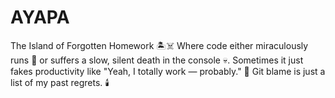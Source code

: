 # AYAPA
The Island of Forgotten Homework 🏝️☠️  Where code either miraculously runs  🙌 or suffers a slow, silent death in the console  💀. Sometimes it just fakes productivity  like "Yeah, I totally work — probably."  🧐 Git blame is just a list of my past regrets. 🕯️
